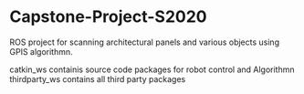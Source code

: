 # Capstone-Project-S2020
ROS project for scanning architectural panels and various objects using GPIS algorithmn. 

catkin_ws containis source code packages for robot control and Algorithmn
thirdparty_ws contains all third party packages
